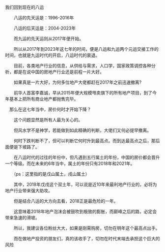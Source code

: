 我们回到现在的八运

　　八运的先天运是：1996-2016年

　　八运的后天运是：2004-2023年

　　而九运的先天运则从2017年便开始。

　　所以从2017年到2023年这七年的时间，便是八运和九运两个元运交接工作的时间，也就是九运时代的开启，八运时代的衰退。

　　目前，各类地产行业的信息，从供给与需求，人口学，国家政策调控各种分析，都是在说中国的房地产行业还是前程一片大好。

　　如果真是一片大好，为何多位地产大佬都赶在2017年之前迅速撤离?

　　前华人首富李嘉诚，早从2015年便大规模甩卖旗下的所有地产项目，到了今年基本上把所有商业地产都抛售完毕。

　那么在这七年当中，房价何时才开始下降？

　　这个问题显然是所有人最为关心的。

　　但风水学不是神学，若能做到如此精确的判断，大佬们又何必提早撤离。

　　何时下跌判断不了，但可以判断它何时升到最高点。而到达最高点之后，那后面便是下坡路了。

　　在八运时代的过往的年份中，但凡遇到五行属土的年份，中国的房价都会晋升一个等级。而在未来的6年当中，属土的年份只有2018年和2021年。

　　（ps：这里指的是戊山属土，戌山属土）

　　其中，2018年戊戌这个双土年，可以说是近10年来最利地产行业的，必将为地产行业带来强大助攻。

　　但是结合八运的大方向去看，2018正是最危险的一年。

　　这意味着2018年地产泡沫会被鼓吹到极致的膨胀，而巅峰之后的路，必定会带来急速的滑坡。

　　所以，我建议各位粉丝大大，如果是刚需购房，切勿在明年这个最高点出手。

　　而在做地产投资的朋友们，真的该收手了，切勿在时代末端去承担这个巨大的风险